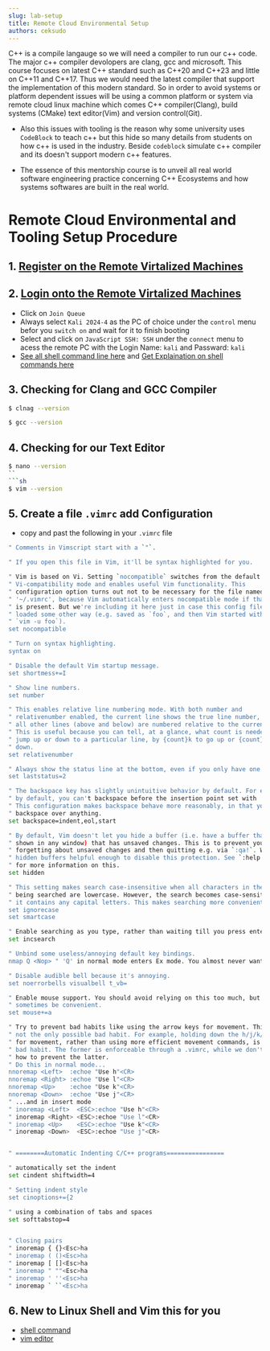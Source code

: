 ```yaml
---
slug: lab-setup
title: Remote Cloud Environmental Setup 
authors: ceksudo
---
```


C++ is a compile langauge so we will need a compiler to run our c++ code. The major c++ compiler devolopers are clang, gcc and microsoft. This course focuses on latest C++ standard such as C++20 and C++23 and little on C++11 and C++17. Thus we would need the latest compiler that support the implementation of this modern standard. So in order to avoid systems or platform dependent issues will be using a common platform or system via remote cloud linux machine which comes C++ compiler(Clang), build systems (CMake) text editor(Vim) and version control(Git).

<!-- truncate -->

- Also this issues with tooling is the reason why some university uses `CodeBlock` to teach c++ but this hide so many details from students on how c++ is used in the industry. Beside `codeblock` simulate c++ compiler and its doesn't support modern c++ features.

- The essence of this mentorship course is to unveil all real world software engineering practice concerning C++ Ecosystems and how systems softwares are built in the real world.

# Remote Cloud Environmental and Tooling Setup Procedure
## 1. [Register on the Remote Virtalized Machines](https://linuxzoo.net/vm/usercontrol.cgi)
## 2. [Login onto the Remote Virtalized Machines](https://linuxzoo.net/)
- Click on `Join Queue`
- Always select `Kali 2024-4` as the PC of choice under the `control` menu befor you `switch on` and wait for it to finish booting
- Select and click on `JavaScript SSH: SSH` under the `connect` menu to acess the remote PC with the Login Name: `kali` and Passward: `kali`
- [See all shell command line here](https://ss64.com/bash/) and [Get Explaination on shell commands here](https://explainshell.com/)
## 3. Checking for Clang and GCC Compiler
```sh
$ clnag --version
```
```sh
$ gcc --version
```
## 4. Checking for our Text Editor
```sh
$ nano --version
``
```sh
$ vim --version
```
## 5. Create a file `.vimrc` add  Configuration
- copy and past the following in your `.vimrc` file
```sh
" Comments in Vimscript start with a `"`.

" If you open this file in Vim, it'll be syntax highlighted for you.

" Vim is based on Vi. Setting `nocompatible` switches from the default
" Vi-compatibility mode and enables useful Vim functionality. This
" configuration option turns out not to be necessary for the file named
" '~/.vimrc', because Vim automatically enters nocompatible mode if that file
" is present. But we're including it here just in case this config file is
" loaded some other way (e.g. saved as `foo`, and then Vim started with
" `vim -u foo`).
set nocompatible

" Turn on syntax highlighting.
syntax on

" Disable the default Vim startup message.
set shortmess+=I

" Show line numbers.
set number

" This enables relative line numbering mode. With both number and
" relativenumber enabled, the current line shows the true line number, while
" all other lines (above and below) are numbered relative to the current line.
" This is useful because you can tell, at a glance, what count is needed to
" jump up or down to a particular line, by {count}k to go up or {count}j to go
" down.
set relativenumber

" Always show the status line at the bottom, even if you only have one window open.
set laststatus=2

" The backspace key has slightly unintuitive behavior by default. For example,
" by default, you can't backspace before the insertion point set with 'i'.
" This configuration makes backspace behave more reasonably, in that you can
" backspace over anything.
set backspace=indent,eol,start

" By default, Vim doesn't let you hide a buffer (i.e. have a buffer that isn't
" shown in any window) that has unsaved changes. This is to prevent you from "
" forgetting about unsaved changes and then quitting e.g. via `:qa!`. We find
" hidden buffers helpful enough to disable this protection. See `:help hidden`
" for more information on this.
set hidden

" This setting makes search case-insensitive when all characters in the string
" being searched are lowercase. However, the search becomes case-sensitive if
" it contains any capital letters. This makes searching more convenient.
set ignorecase
set smartcase

" Enable searching as you type, rather than waiting till you press enter.
set incsearch

" Unbind some useless/annoying default key bindings.
nmap Q <Nop> " 'Q' in normal mode enters Ex mode. You almost never want this.

" Disable audible bell because it's annoying.
set noerrorbells visualbell t_vb=

" Enable mouse support. You should avoid relying on this too much, but it can
" sometimes be convenient.
set mouse+=a

" Try to prevent bad habits like using the arrow keys for movement. This is
" not the only possible bad habit. For example, holding down the h/j/k/l keys
" for movement, rather than using more efficient movement commands, is also a
" bad habit. The former is enforceable through a .vimrc, while we don't know
" how to prevent the latter.
" Do this in normal mode...
nnoremap <Left>  :echoe "Use h"<CR>
nnoremap <Right> :echoe "Use l"<CR>
nnoremap <Up>    :echoe "Use k"<CR>
nnoremap <Down>  :echoe "Use j"<CR>
" ...and in insert mode
" inoremap <Left>  <ESC>:echoe "Use h"<CR>
" inoremap <Right> <ESC>:echoe "Use l"<CR>
" inoremap <Up>    <ESC>:echoe "Use k"<CR>
" inoremap <Down>  <ESC>:echoe "Use j"<CR>


" ========Automatic Indenting C/C++ programs================

" automatically set the indent 
set cindent shiftwidth=4  

" Setting indent style
set cinoptions+={2

" using a combination of tabs and spaces
set softtabstop=4


" Closing pairs
" inoremap { {}<Esc>ha
" inoremap ( ()<Esc>ha
" inoremap [ []<Esc>ha
" inoremap " ""<Esc>ha
" inoremap ' ''<Esc>ha
" inoremap ` ``<Esc>ha

```
## 6. New to Linux Shell and Vim  this for you
- [shell command](https://missing.csail.mit.edu/2020/course-shell/) 
- [vim editor](https://missing.csail.mit.edu/2020/editors/)




<!-- ## 3. [Signup (new users) and Login on GitHub](https://github.com/)
- [About SSH: We will use SSH to access our GitHub Account](https://docs.github.com/en/authentication/connecting-to-github-with-ssh/about-ssh)
```sh
$ cd .ssh
```
- [Generating a new SSH key and adding it to the ssh-agent](https://docs.github.com/en/authentication/connecting-to-github-with-ssh/generating-a-new-ssh-key-and-adding-it-to-the-ssh-agent)
```sh
$ ssh-keygen -t ed25519 -C "your_email@example.com"

# OR

$ ssh-keygen -t rsa -b 4096 -C "your_email@example.com"
```
```sh
Generating public/private ed25519 key pair.
Enter file in which to save the key (/home/kali/.ssh/id_ed25519): name-github
Enter passphrase for "poffei-github" (empty for no passphrase): example
Enter same passphrase again: example
```
- [Adding your SSH key to the ssh-agent](https://docs.github.com/en/authentication/connecting-to-github-with-ssh/generating-a-new-ssh-key-and-adding-it-to-the-ssh-agent#adding-your-ssh-key-to-the-ssh-agent)
```sh
# Start the ssh-agent in the background.

$ eval "$(ssh-agent -s)"
```
```sh
# Add your SSH private key to the ssh-agent.

$ ssh-add name-github
```
- [Add the SSH public key to your account on GitHub](https://docs.github.com/en/authentication/connecting-to-github-with-ssh/adding-a-new-ssh-key-to-your-github-account)
```sh
$ cat name-github.pub

# Then select and copy the contents of the name-github.pub file using your mouse
# Paste it on Github
```
- [Testing your SSH connection](https://docs.github.com/en/authentication/connecting-to-github-with-ssh/testing-your-ssh-connection)
```
# create a config file
$ touch config
$ nano config
# copy and paste the configuaration bellow in the config file using the mouse
# press ctrl + x and y and Enter to save the config file

Host github.com
User git
Hostname ssh.github.com
PreferredAuthentications publickey
IdentityFile ~/.ssh/name-github
Port 443
```
```sh
$ ssh -T git@github.com
# Attempts to ssh to GitHub
```
- [Setting your username in Git](https://docs.github.com/en/get-started/git-basics/setting-your-username-in-git) -->